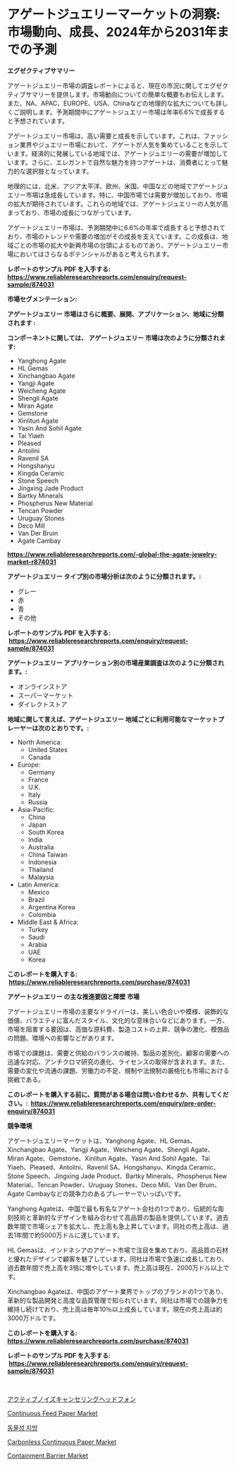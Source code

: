 <p><h1>アゲートジュエリーマーケットの洞察:市場動向、成長、2024年から2031年までの予測</h1></p><p><strong>エグゼクティブサマリー</strong></p>
<p><p>アゲートジュエリー市場の調査レポートによると、現在の市況に関してエグゼクティブサマリーを提供します。市場動向についての簡単な概要もお伝えします。また、NA、APAC、EUROPE、USA、Chinaなどの地理的な拡大についても詳しくご説明します。予測期間中にアゲートジュエリー市場は年率6.6%で成長すると予想されています。</p><p>アゲートジュエリー市場は、高い需要と成長を示しています。これは、ファッション業界やジュエリー市場において、アゲートが人気を集めていることを示しています。経済的に発展している地域では、アゲートジュエリーの需要が増加しています。さらに、エレガントで自然な魅力を持つアゲートは、消費者にとって魅力的な選択肢となっています。</p><p>地理的には、北米、アジア太平洋、欧州、米国、中国などの地域でアゲートジュエリー市場は急成長しています。特に、中国市場では需要が増加しており、市場の拡大が期待されています。これらの地域では、アゲートジュエリーの人気が高まっており、市場の成長につながっています。</p><p>アゲートジュエリー市場は、予測期間中に6.6%の年率で成長すると予想されており、市場のトレンドや需要の増加がその成長を支えています。この成長は、地域ごとの市場の拡大や新興市場の台頭によるものであり、アゲートジュエリー市場においてはさらなるポテンシャルがあると考えられます。</p></p>
<p><strong>レポートのサンプル PDF を入手する: <a href="https://www.reliableresearchreports.com/enquiry/request-sample/874031">https://www.reliableresearchreports.com/enquiry/request-sample/874031</a></strong></p>
<p><strong>市場セグメンテーション:</strong></p>
<p><strong> アゲートジュエリー 市場はさらに概要、展開、アプリケーション、地域に分類されます :</strong></p>
<p><strong>コンポーネントに関しては、 アゲートジュエリー 市場は次のように分類されます: &nbsp;</strong></p>
<p><ul><li>Yanghong Agate</li><li>HL Gemas</li><li>Xinchangbao Agate</li><li>Yangji Agate</li><li>Weicheng Agate</li><li>Shengli Agate</li><li>Miran Agate</li><li>Gemstone</li><li>Xinlitun Agate</li><li>Yasin And Sohil Agate</li><li>Tai Yiaeh</li><li>Pleased</li><li>Antolini</li><li>Ravenil SA</li><li>Hongshanyu</li><li>Kingda Ceramic</li><li>Stone Speech</li><li>Jingxing Jade Product</li><li>Bartky Minerals</li><li>Phospherus New Material</li><li>Tencan Powder</li><li>Uruguay Stones</li><li>Deco Mill</li><li>Van Der Bruin</li><li>Agate Cambay</li></ul></p>
<p><strong><a href="https://www.reliableresearchreports.com/-global-the-agate-jewelry-market-r874031">https://www.reliableresearchreports.com/-global-the-agate-jewelry-market-r874031</a></strong></p>
<p><strong> アゲートジュエリー タイプ別の市場分析は次のように分類されます。:</strong></p>
<p><ul><li>グレー</li><li>赤</li><li>青</li><li>その他</li></ul></p>
<p><strong>レポートのサンプル PDF を入手する: &nbsp;<a href="https://www.reliableresearchreports.com/enquiry/request-sample/874031">https://www.reliableresearchreports.com/enquiry/request-sample/874031</a></strong></p>
<p><strong> アゲートジュエリー アプリケーション別の市場産業調査は次のように分類されます。:</strong></p>
<p><ul><li>オンラインストア</li><li>スーパーマーケット</li><li>ダイレクトストア</li></ul></p>
<p><strong>地域に関して言えば、アゲートジュエリー 地域ごとに利用可能なマーケットプレーヤーは次のとおりです。:</strong></p>
<p><ul>
    <li>
        North America:
        <ul>
            <li>United States</li>
            <li>Canada</li>
        </ul>
    </li>
    <li>
        Europe:
        <ul>
            <li>Germany</li>
            <li>France</li>
            <li>U.K.</li>
            <li>Italy</li>
            <li>Russia</li>
        </ul>
    </li>
    <li>
        Asia-Pacific:
        <ul>
            <li>China</li>
            <li>Japan</li>
            <li>South Korea</li>
            <li>India</li>
            <li>Australia</li>
            <li>China Taiwan</li>
            <li>Indonesia</li>
            <li>Thailand</li>
            <li>Malaysia</li>
        </ul>
    </li>
    <li>
        Latin America:
        <ul>
            <li>Mexico</li>
            <li>Brazil</li>
            <li>Argentina Korea</li>
            <li>Colombia</li>
        </ul>
    </li>
    <li>
        Middle East & Africa:
        <ul>
            <li>Turkey</li>
            <li>Saudi</li>
            <li>Arabia</li>
            <li>UAE</li>
            <li>Korea</li>
        </ul>
    </li>
    </ul></p>
<p><strong>このレポートを購入する: &nbsp;<a href="https://www.reliableresearchreports.com/purchase/874031">https://www.reliableresearchreports.com/purchase/874031</a></strong></p>
<p><strong>アゲートジュエリー の主な推進要因と障壁 市場</strong></p>
<p><p>アゲートジュエリー市場の主要なドライバーは、美しい色合いや模様、装飾的な価値、バラエティに富んだスタイル、文化的な意味合いなどにあります。一方、市場を阻害する要因は、高価な原料費、製造コストの上昇、競争の激化、模倣品の問題、環境への影響などがあります。</p><p>市場での課題は、需要と供給のバランスの維持、製品の差別化、顧客の需要への迅速な対応、アンチクロマ研究の進化、ライセンスの取得が含まれます。また、需要の変化や流通の課題、労働力の不足、規制や法規制の厳格化も市場における挑戦である。</p></p>
<p><strong>このレポートを購入する前に、質問がある場合は問い合わせるか、共有してください。:&nbsp; <a href="https://www.reliableresearchreports.com/enquiry/pre-order-enquiry/874031">https://www.reliableresearchreports.com/enquiry/pre-order-enquiry/874031</a></strong></p>
<p><strong>競争環境</strong></p>
<p><p>アゲートジュエリーマーケットは、Yanghong Agate、HL Gemas、Xinchangbao Agate、Yangji Agate、Weicheng Agate、Shengli Agate、Miran Agate、Gemstone、Xinlitun Agate、Yasin And Sohil Agate、Tai Yiaeh、Pleased、Antolini、Ravenil SA、Hongshanyu、Kingda Ceramic、Stone Speech、Jingxing Jade Product、Bartky Minerals、Phospherus New Material、Tencan Powder、Uruguay Stones、Deco Mill、Van Der Bruin、Agate Cambayなどの競争力のあるプレーヤーでいっぱいです。</p><p>Yanghong Agateは、中国で最も有名なアゲート会社の1つであり、伝統的な彫刻技術と革新的なデザインを組み合わせて高品質の製品を提供しています。過去数年間で市場シェアを拡大し、売上高も急上昇しています。同社の売上高は、過去1年間で約5000万ドルに達しています。</p><p>HL Gemasは、インドネシアのアゲート市場で注目を集めており、高品質の石材と優れたデザインで顧客を魅了しています。同社は市場で急速に成長しており、過去数年間で売上高を3倍に増やしています。売上高は現在、2000万ドル以上です。</p><p>Xinchangbao Agateは、中国のアゲート業界でトップのブランドの1つであり、革新的な製品開発と高度な品質管理で知られています。同社は市場での競争力を維持し続けており、売上高は毎年10％以上成長しています。現在の売上高は約3000万ドルです。</p></p>
<p><strong>このレポートを購入する: &nbsp; <a href="https://www.reliableresearchreports.com/purchase/874031">https://www.reliableresearchreports.com/purchase/874031</a></strong></p>
<p><strong>レポートのサンプル PDF を入手する: &nbsp;<a href="https://www.reliableresearchreports.com/enquiry/request-sample/874031">https://www.reliableresearchreports.com/enquiry/request-sample/874031</a></strong><strong></strong></p>
<p>&nbsp;</p>
<p><p><a href="https://github.com/schmahlson/Market-Research-Report-List-1/blob/main/906132062152.md">アクティブノイズキャンセリングヘッドフォン</a></p><p><a href="https://issuu.com/reportprime-2/docs/continuous-feed-paper-market-size-2030.pptx">Continuous Feed Paper Market</a></p><p><a href="https://medium.com/@carmellalang1/%EB%8F%99%EB%AC%BC-%EC%A7%80%EB%B0%A9-%EC%8B%9C%EC%9E%A5-%EC%9C%A0%ED%98%95-%EC%9D%91%EC%9A%A9-%EB%B0%8F-%EC%A7%80%EB%A6%AC%EB%B3%84-%EC%A2%85%ED%95%A9-%ED%8F%89%EA%B0%80-d8d806241fb0">동물성 지방</a></p><p><a href="https://issuu.com/reportprime-2/docs/carbonless-continuous-paper-market-size-2030.pptx">Carbonless Continuous Paper Market</a></p><p><a href="https://www.linkedin.com/pulse/containment-barrier-market-size-examines-its-scope-primary-focus-1o1ce">Containment Barrier Market</a></p></p>